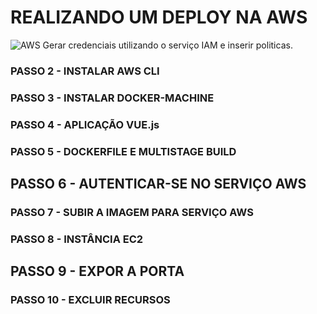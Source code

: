 # REALIZANDO UM DEPLOY NA AWS

![AWS](https://console.aws.amazon.com)
Gerar credenciais utilizando o serviço IAM e inserir politicas.

### PASSO 2 - INSTALAR AWS CLI

### PASSO 3 - INSTALAR DOCKER-MACHINE

### PASSO 4 - APLICAÇÃO VUE.js

### PASSO 5 - DOCKERFILE E MULTISTAGE BUILD

## PASSO 6 - AUTENTICAR-SE NO SERVIÇO AWS

### PASSO 7 - SUBIR A IMAGEM PARA SERVIÇO AWS

### PASSO 8 - INSTÂNCIA EC2

## PASSO 9 - EXPOR A PORTA 

### PASSO 10 - EXCLUIR RECURSOS





